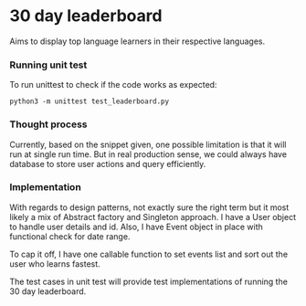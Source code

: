 # 30 day leaderboard

Aims to display top language learners in their respective languages.

### Running unit test
To run unittest to check if the code works as expected:
```shell script
python3 -m unittest test_leaderboard.py 
```

### Thought process
Currently, based on the snippet given, one possible limitation is that it will run at single run time.
But in real production sense, we could always have database to store user actions and query efficiently.

### Implementation
With regards to design patterns, not exactly sure the right term but it most likely a mix of Abstract factory and Singleton approach.
I have a User object to handle user details and id. Also, I have Event object in place with functional check for date range.

To cap it off, I have one callable function to set events list and sort out the user who learns fastest.

The test cases in unit test will provide test implementations of running the 30 day leaderboard.
